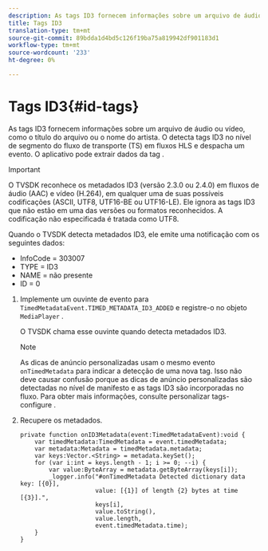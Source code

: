 ```yaml
---
description: As tags ID3 fornecem informações sobre um arquivo de áudio ou vídeo, como o título do arquivo ou o nome do artista. O detecta tags ID3 no nível de segmento do fluxo de transporte (TS) em fluxos HLS e despacha um evento. O aplicativo pode extrair dados da tag .
title: Tags ID3
translation-type: tm+mt
source-git-commit: 89bdda1d4bd5c126f19ba75a819942df901183d1
workflow-type: tm+mt
source-wordcount: '233'
ht-degree: 0%

---
```



# Tags ID3{#id-tags}

As tags ID3 fornecem informações sobre um arquivo de áudio ou vídeo, como o título do arquivo ou o nome do artista. O detecta tags ID3 no nível de segmento do fluxo de transporte (TS) em fluxos HLS e despacha um evento. O aplicativo pode extrair dados da tag .

>[!IMPORTANT]
>
>O TVSDK reconhece os metadados ID3 (versão 2.3.0 ou 2.4.0) em fluxos de áudio (AAC) e vídeo (H.264), em qualquer uma de suas possíveis codificações (ASCII, UTF8, UTF16-BE ou UTF16-LE). Ele ignora as tags ID3 que não estão em uma das versões ou formatos reconhecidos. A codificação não especificada é tratada como UTF8.

Quando o TVSDK detecta metadados ID3, ele emite uma notificação com os seguintes dados:

* InfoCode = 303007
* TYPE = ID3
* NAME = não presente
* ID = 0

1. Implemente um ouvinte de evento para `TimedMetadataEvent.TIMED_METADATA_ID3_ADDED` e registre-o no objeto `MediaPlayer` .

   O TVSDK chama esse ouvinte quando detecta metadados ID3.

   >[!NOTE]
   >
   >As dicas de anúncio personalizadas usam o mesmo evento `onTimedMetadata` para indicar a detecção de uma nova tag. Isso não deve causar confusão porque as dicas de anúncio personalizadas são detectadas no nível de manifesto e as tags ID3 são incorporadas no fluxo. Para obter mais informações, consulte personalizar tags-configure .

1. Recupere os metadados.

   ```
   private function onID3Metadata(event:TimedMetadataEvent):void { 
       var timedMetadata:TimedMetadata = event.timedMetadata; 
       var metadata:Metadata = timedMetadata.metadata; 
       var keys:Vector.<String> = metadata.keySet(); 
       for (var i:int = keys.length - 1; i >= 0; --i) { 
           var value:ByteArray = metadata.getByteArray(keys[i]); 
           _logger.info("#onTimedMetadata Detected dictionary data key: [{0}],  
                        value: [{1}] of length {2} bytes at time [{3}].",  
                        keys[i],  
                        value.toString(),  
                        value.length,  
                        event.timedMetadata.time); 
       } 
   } 
   ```

